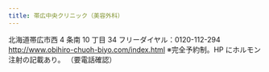 ```yaml
---
title: 帯広中央クリニック（美容外科）
---
```


北海道帯広市西 4 条南 10 丁目 34
フリーダイヤル：0120-112-294
<http://www.obihiro-chuoh-biyo.com/index.html>
※完全予約制。HP にホルモン注射の記載あり。 （要電話確認）
